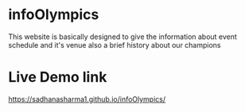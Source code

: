 # infoOlympics
This website is basically designed to give the information about event schedule and it's venue also a brief history about our champions
# Live Demo link
https://sadhanasharma1.github.io/infoOlympics/
